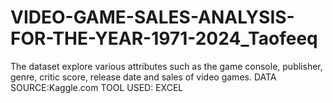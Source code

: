 # VIDEO-GAME-SALES-ANALYSIS-FOR-THE-YEAR-1971-2024_Taofeeq
The dataset explore various attributes such as the game console, publisher, genre, critic score, release date and sales of video games. DATA SOURCE:Kaggle.com TOOL USED: EXCEL
